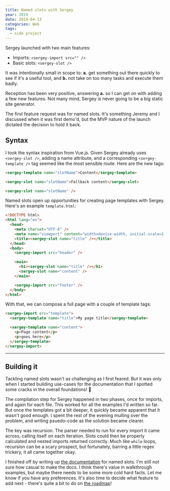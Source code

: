 ```yaml
---
title: Named slots with Sergey
year: 2019
date: 2019-04-13
categories: Web
tags:
  - side project
---
```


Sergey launched with two main features:

- Imports: `<sergey-import src="" />`
- Basic slots: `<sergey-slot />`

It was intentionally small in scope to: **a.** get something out there quickly to see if it's a useful tool, and **b.** not take on too many tasks and execute them badly.

Reception has been very positive, answering **a.** so I can get on with adding a few new features. Not many mind, Sergey is never going to be a big static site generator.

The first feature request was for named slots. It's something Jeremy and I discussed when it was first demo'd, but the MVP nature of the launch dictated the decision to hold it back.

## Syntax

I took the syntax inspiration from Vue.js. Given Sergey already uses `<sergey-slot />`, adding a name attribute, and a corresponding `<sergey-template />` tag seemed like the most sensible route. Here are the new tags:

```html
<sergey-template name="slotName">Content</sergey-template>

<sergey-slot name="slotName">Fallback content</sergey-slot>

<sergey-slot name="slotName" />
```

Named slots open up opportunities for creating page templates with Sergey. Here's an example `template.html`:

```html
<!DOCTYPE html>
<html lang="en">
  <head>
    <meta charset="UTF-8" />
    <meta name="viewport" content="width=device-width, initial-scale=1.0" />
    <title><sergey-slot name="title" /></title>
  </head>
  <body>
    <sergey-import src="header" />

    <main>
      <h1><sergey-slot name="title" /></h1>
      <sergey-slot name="content" />
    </main>

    <sergey-import src="footer" />
  </body>
</html>
```

With that, we can compose a full page with a couple of template tags:

```html
<sergey-import src="template">
  <sergey-template name="title">My page title</sergey-template>

  <sergey-template name="content">
    <p>Page content</p>
    <p>goes here</p>
  </sergey-template>
</sergey-import>
```

---

## Building it

Tackling named slots wasn't as challenging as I first feared. But it was only when I started building use-cases for the documentation that I spotted some cracks in the overall foundations! 😬

The compilation step for Sergey happened in two phases, once for imports, and again for each file. This worked for all the examples I'd written so far. But once the templates got a bit deeper, it quickly became apparent that it wasn't good enough. I spent the rest of the evening mulling over the problem, and writing psuedo-code as the solution became clearer.

The key was recursion. The parser needed to run for every import it came across, calling itself on each iteration. Slots could then be properly calculated and nested imports returned correctly. Much like `while` loops, recursion can be a scary prospect, but fortunately, barring a little regex trickery, it all came together okay.

I finished off by writing up [the documentation](https://sergey.trysmudford.com/slots/#named-slots) for named slots. I'm still not sure how casual to make the docs. I think there's value in walkthrough examples, but maybe there needs to be some more cold hard facts. Let me know if you have any preferences. It's also time to decide what feature to add next - there's quite a bit to do on [the roadmap](https://github.com/trys/sergey/projects/1)!
